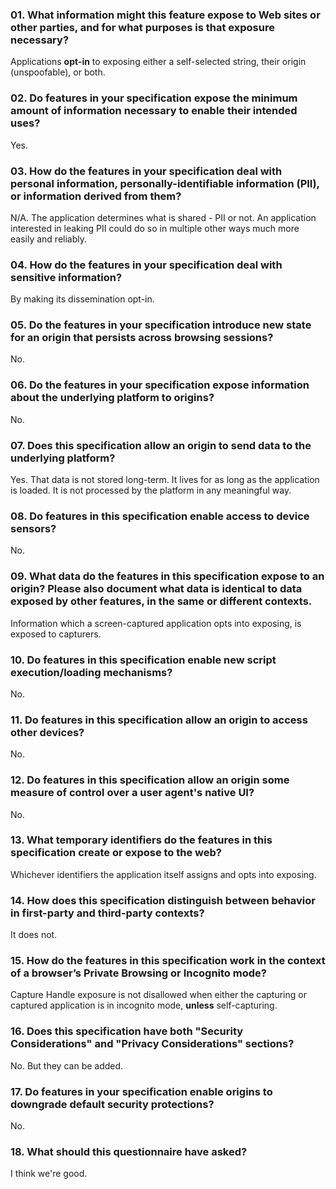 ### 01. What information might this feature expose to Web sites or other parties, and for what purposes is that exposure necessary?

Applications **opt-in** to exposing either a self-selected string, their origin (unspoofable), or both.

### 02. Do features in your specification expose the minimum amount of information necessary to enable their intended uses?

Yes.

### 03. How do the features in your specification deal with personal information, personally-identifiable information (PII), or information derived from them?

N/A. The application determines what is shared - PII or not. An application interested in leaking PII could do so in multiple other ways much more easily and reliably.

### 04. How do the features in your specification deal with sensitive information?

By making its dissemination opt-in.

### 05. Do the features in your specification introduce new state for an origin that persists across browsing sessions?

No.

### 06. Do the features in your specification expose information about the underlying platform to origins?

No.

### 07. Does this specification allow an origin to send data to the underlying platform?

Yes. That data is not stored long-term. It lives for as long as the application is loaded. It is not processed by the platform in any meaningful way.

### 08. Do features in this specification enable access to device sensors?

No.

### 09. What data do the features in this specification expose to an origin? Please also document what data is identical to data exposed by other features, in the same or different contexts.

Information which a screen-captured application opts into exposing, is exposed to capturers.

### 10. Do features in this specification enable new script execution/loading mechanisms?

No.

### 11. Do features in this specification allow an origin to access other devices?

No.

### 12. Do features in this specification allow an origin some measure of control over a user agent's native UI?

No.

### 13. What temporary identifiers do the features in this specification create or expose to the web?

Whichever identifiers the application itself assigns and opts into exposing.

### 14. How does this specification distinguish between behavior in first-party and third-party contexts?

It does not.

### 15. How do the features in this specification work in the context of a browser’s Private Browsing or Incognito mode?

Capture Handle exposure is not disallowed when either the capturing or captured application is in incognito mode, **unless** self-capturing.

### 16. Does this specification have both "Security Considerations" and "Privacy Considerations" sections?

No. But they can be added.

### 17. Do features in your specification enable origins to downgrade default security protections?

No.

### 18. What should this questionnaire have asked?

I think we're good.
